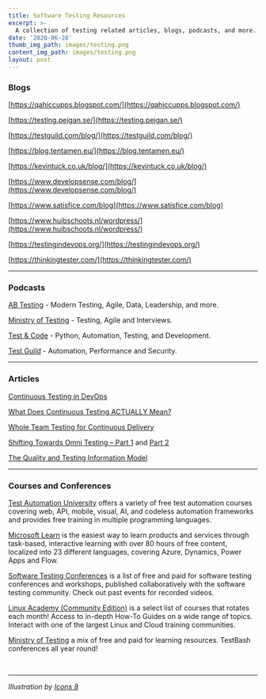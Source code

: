 ```yaml
---
title: Software Testing Resources 
excerpt: >-
  A collection of testing related articles, blogs, podcasts, and more.
date: '2020-06-28'
thumb_img_path: images/testing.png
content_img_path: images/testing.png
layout: post
---
```


### Blogs

[https://qahiccupps.blogspot.com/](https://qahiccupps.blogspot.com/)

[https://testing.pejgan.se/](https://testing.pejgan.se/)

[https://testguild.com/blog/](https://testguild.com/blog/)

[https://blog.tentamen.eu/](https://blog.tentamen.eu/)

[https://kevintuck.co.uk/blog/](https://kevintuck.co.uk/blog/)

[https://www.developsense.com/blog/](https://www.developsense.com/blog/)

[https://www.satisfice.com/blog](https://www.satisfice.com/blog)

[https://www.huibschoots.nl/wordpress/](https://www.huibschoots.nl/wordpress/)

[https://testingindevops.org/](https://testingindevops.org/)

[https://thinkingtester.com/](https://thinkingtester.com/)

____

### Podcasts

[AB Testing](https://www.angryweasel.com/ABTesting/) - Modern Testing, Agile, Data, Leadership, and more.

[Ministry of Testing](https://www.ministryoftesting.com/dojo/podcasts) - Testing, Agile and Interviews.

[Test & Code](https://testandcode.com/) - Python, Automation, Testing, and Development.

[Test Guild](https://testguild.com/podcasts)  - Automation, Performance and Security.

____

### Articles

[Continuous Testing in DevOps](https://danashby.co.uk/2016/10/19/continuous-testing-in-devops/)

[What Does Continuous Testing ACTUALLY Mean?](https://dzone.com/articles/what-does-continuous-testing-actually-mean)

[Whole Team Testing for Continuous Delivery](https://dev.to/michaelvisualai/whole-team-testing-for-continuous-delivery-1cfm)

[Shifting Towards Omni Testing – Part 1](https://testingindevops.org/shifting-towards-omni-testing/) and [Part 2](https://testingindevops.org/shifting-towards-omni-testing-part-2/) 

[The Quality and Testing Information Model](https://www.ministryoftesting.com/dojo/series/the-testing-planet-2020/lessons/the-quality-and-testing-information-model)

____

### Courses and Conferences

[Test Automation University](https://testautomationu.applitools.com/) offers a variety of free test automation courses covering web, API, mobile, visual, AI, and codeless automation frameworks and provides free training in multiple programming languages.

[Microsoft Learn](https://docs.microsoft.com/en-us/learn/) is the easiest way to learn products and services through task-based, interactive learning with over 80 hours of free content, localized into 23 different languages, covering Azure, Dynamics, Power Apps and Flow.

[Software Testing Conferences](https://testingconferences.org/) is a list of free and paid for software testing conferences and workshops, published collaboratively with the software testing community. Check out past events for recorded videos.

[Linux Academy (Community Edition)](https://linuxacademy.com/join/community) is a select list of courses that rotates each month! Access to in-depth How-To Guides on a wide range of topics. Interact with one of the largest Linux and Cloud training communities.

[Ministry of Testing](https://www.ministryoftesting.com) a mix of free and paid for learning resources. TestBash conferences all year round! 

&nbsp;

____

*Illustration by [Icons 8](https://icons8.com/)*
